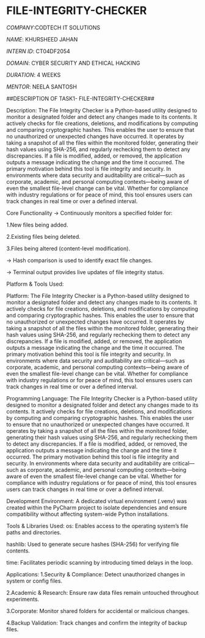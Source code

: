 # FILE-INTEGRITY-CHECKER

*COMPANY*:CODTECH IT SOLUTIONS

*NAME*: KHURSHEED JAHAN

*INTERN ID*: CT04DF2054

*DOMAIN*: CYBER SECURITY AND ETHICAL HACKING

*DURATION*: 4 WEEKS

*MENTOR*: NEELA SANTOSH

##DESCRIPTION OF TASK1- FILE-INTEGRITY-CHECKER##

Description:
The File Integrity Checker is a Python-based utility designed to monitor a designated folder and detect any changes made to its contents. It actively checks for file creations, deletions, and modifications by computing and comparing cryptographic hashes. This enables the user to ensure that no unauthorized or unexpected changes have occurred. It operates by taking a snapshot of all the files within the monitored folder, generating their hash values using SHA-256, and regularly rechecking them to detect any discrepancies. If a file is modified, added, or removed, the application outputs a message indicating the change and the time it occurred.
The primary motivation behind this tool is file integrity and security. In environments where data security and auditability are critical—such as corporate, academic, and personal computing contexts—being aware of even the smallest file-level change can be vital. Whether for compliance with industry regulations or for peace of mind, this tool ensures users can track changes in real time or over a defined interval.


Core Functionality
-> Continuously monitors a specified folder for:

   1.New files being added.

   2.Existing files being deleted.

   3.Files being altered (content-level modification).

-> Hash comparison is used to identify exact file changes.

-> Terminal output provides live updates of file integrity status.


Platform & Tools Used:

Platform:
The File Integrity Checker is a Python-based utility designed to monitor a designated folder and detect any changes made to its contents. It actively checks for file creations, deletions, and modifications by computing and comparing cryptographic hashes. This enables the user to ensure that no unauthorized or unexpected changes have occurred. It operates by taking a snapshot of all the files within the monitored folder, generating their hash values using SHA-256, and regularly rechecking them to detect any discrepancies. If a file is modified, added, or removed, the application outputs a message indicating the change and the time it occurred.
The primary motivation behind this tool is file integrity and security. In environments where data security and auditability are critical—such as corporate, academic, and personal computing contexts—being aware of even the smallest file-level change can be vital. Whether for compliance with industry regulations or for peace of mind, this tool ensures users can track changes in real time or over a defined interval.


Programming Language:
The File Integrity Checker is a Python-based utility designed to monitor a designated folder and detect any changes made to its contents. It actively checks for file creations, deletions, and modifications by computing and comparing cryptographic hashes. This enables the user to ensure that no unauthorized or unexpected changes have occurred. It operates by taking a snapshot of all the files within the monitored folder, generating their hash values using SHA-256, and regularly rechecking them to detect any discrepancies. If a file is modified, added, or removed, the application outputs a message indicating the change and the time it occurred.
The primary motivation behind this tool is file integrity and security. In environments where data security and auditability are critical—such as corporate, academic, and personal computing contexts—being aware of even the smallest file-level change can be vital. Whether for compliance with industry regulations or for peace of mind, this tool ensures users can track changes in real time or over a defined interval.


Development Environment:
A dedicated virtual environment (.venv) was created within the PyCharm project to isolate dependencies and ensure compatibility without affecting system-wide Python installations.


Tools & Libraries Used:
os: Enables access to the operating system’s file paths and directories.

hashlib: Used to generate secure hashes (SHA-256) for verifying file contents.

time: Facilitates periodic scanning by introducing timed delays in the loop.


Applications:
1.Security & Compliance: Detect unauthorized changes in system or config files.

2.Academic & Research: Ensure raw data files remain untouched throughout experiments.

3.Corporate: Monitor shared folders for accidental or malicious changes.

4.Backup Validation: Track changes and confirm the integrity of backup files.



